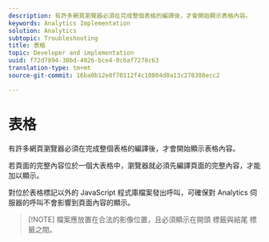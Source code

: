 ```yaml
---
description: 有許多網頁瀏覽器必須在完成整個表格的編譯後，才會開始顯示表格內容。
keywords: Analytics Implementation
solution: Analytics
subtopic: Troubleshooting
title: 表格
topic: Developer and implementation
uuid: f72d7894-38bd-4926-bce4-0c6af7278c63
translation-type: tm+mt
source-git-commit: 16ba0b12e0f70112f4c10804d0a13c278388ecc2

---
```



# 表格

有許多網頁瀏覽器必須在完成整個表格的編譯後，才會開始顯示表格內容。

若頁面的完整內容位於一個大表格中，瀏覽器就必須先編譯頁面的完整內容，才能加以顯示。

對位於表格標記以外的 JavaScript 程式庫檔案發出呼叫，可確保對 Analytics 伺服器的呼叫不會影響到頁面內容的顯示。

> [!NOTE] 檔案應放置在合法的影像位置，且必須顯示在開頭 <body> 標籤與結尾 </body> 標籤之間。

